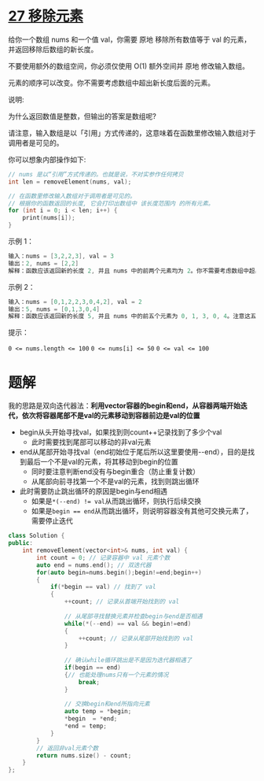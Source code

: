 
# [27 移除元素](https://leetcode.cn/problems/remove-element/)

给你一个数组 nums 和一个值 val，你需要 原地 移除所有数值等于 val 的元素，并返回移除后数组的新长度。

不要使用额外的数组空间，你必须仅使用 O(1) 额外空间并 原地 修改输入数组。

元素的顺序可以改变。你不需要考虑数组中超出新长度后面的元素。


说明:

为什么返回数值是整数，但输出的答案是数组呢?

请注意，输入数组是以「引用」方式传递的，这意味着在函数里修改输入数组对于调用者是可见的。

你可以想象内部操作如下:
```cpp
// nums 是以“引用”方式传递的。也就是说，不对实参作任何拷贝
int len = removeElement(nums, val);

// 在函数里修改输入数组对于调用者是可见的。
// 根据你的函数返回的长度, 它会打印出数组中 该长度范围内 的所有元素。
for (int i = 0; i < len; i++) {
    print(nums[i]);
}
 ```

示例 1：
```cpp
输入：nums = [3,2,2,3], val = 3
输出：2, nums = [2,2]
解释：函数应该返回新的长度 2, 并且 nums 中的前两个元素均为 2。你不需要考虑数组中超出新长度后面的元素。例如，函数返回的新长度为 2 ，而 nums = [2,2,3,3] 或 nums = [2,2,0,0]，也会被视作正确答案。
```

示例 2：
```cpp
输入：nums = [0,1,2,2,3,0,4,2], val = 2
输出：5, nums = [0,1,3,0,4]
解释：函数应该返回新的长度 5, 并且 nums 中的前五个元素为 0, 1, 3, 0, 4。注意这五个元素可为任意顺序。你不需要考虑数组中超出新长度后面的元素。
```
提示：

`0 <= nums.length <= 100`
`0 <= nums[i] <= 50`
`0 <= val <= 100`

# 题解

我的思路是双向迭代器法：**利用vector容器的begin和end，从容器两端开始迭代，依次将容器尾部不是val的元素移动到容器前边是val的位置**

- begin从头开始寻找val，如果找到则count++记录找到了多少个val
  - 此时需要找到尾部可以移动的非val元素
- end从尾部开始寻找val（end初始位于尾后所以这里要使用--end），目的是找到最后一个不是val的元素，将其移动到begin的位置
  - 同时要注意判断end没有与begin重合（防止重复计数）
  - 从尾部向前寻找第一个不是val的元素，找到则跳出循环
- 此时需要防止跳出循环的原因是begin与end相遇
  - 如果是`*(--end) != val`从而跳出循环，则执行后续交换
  - 如果是`begin == end`从而跳出循环，则说明容器没有其他可交换元素了，需要停止迭代

```cpp
class Solution {
public:
    int removeElement(vector<int>& nums, int val) {
        int count = 0; // 记录容器中 val 元素个数
        auto end = nums.end(); // 双迭代器
        for(auto begin=nums.begin();begin!=end;begin++)
        {
            if(*begin == val) // 找到了 val
            {
                ++count; // 记录从首端开始找到的 val
                
                // 从尾部寻找替换元素并检查begin与end是否相遇
                while(*(--end) == val && begin!=end)
                {
                    ++count; // 记录从尾部开始找到的 val
                }
                
                // 确认while循环跳出是不是因为迭代器相遇了
                if(begin == end) 
                {// 也能处理nums只有一个元素的情况
                    break;
                }
                
                // 交换begin和end所指向元素
                auto temp = *begin;
                *begin  = *end;
                *end = temp; 
            }
        }
        // 返回非val元素个数
        return nums.size() - count;
    }
};
```



